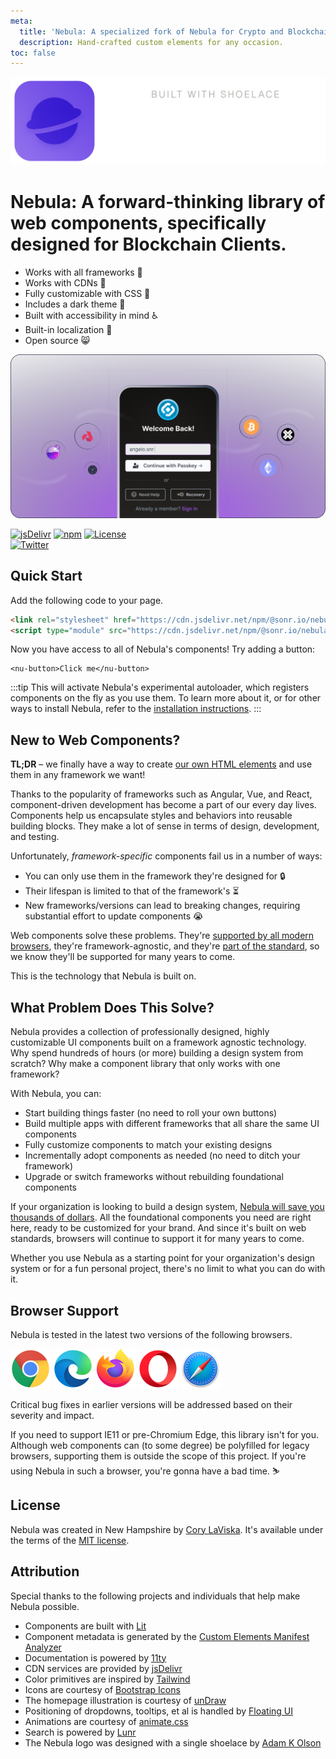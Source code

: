 ```yaml
---
meta:
  title: 'Nebula: A specialized fork of Nebula for Crypto and Blockchain interfaces.'
  description: Hand-crafted custom elements for any occasion.
toc: false
---
```


<div class="splash">
<div class="splash-start">
<img class="splash-logo" src="/assets/images/wordmark.svg" alt="Nebula">

# <nu-visually-hidden>Nebula:</nu-visually-hidden> A forward-thinking library of web components, specifically designed for Blockchain Clients.

- Works with all frameworks 🧩
- Works with CDNs 🚛
- Fully customizable with CSS 🎨
- Includes a dark theme 🌛
- Built with accessibility in mind ♿️
- Built-in localization 💬
- Open source 😸

</div>
<div class="splash-end">
<img class="splash-image" src="/assets/images/loginbox.png" alt="Illustration of a sonr login box.">
</div>
</div>

<div class="badges">

[![jsDelivr](https://data.jsdelivr.com/v1/package/npm/@sonr.io/nebula/badge)](https://www.jsdelivr.com/package/npm/@sonr.io/nebula)
[![npm](https://img.shields.io/npm/dw/@sonr.io/nebula?label=npm&style=flat-square)](https://www.npmjs.com/package/@sonr.io/nebula)
[![License](https://img.shields.io/badge/license-MIT-232323.svg?style=flat-square)](https://github.com/onsonr/nebula/blob/next/LICENSE.md)<br>
[![Twitter](https://img.shields.io/badge/Twitter-Follow-00acee.svg?style=flat-square&logo=twitter&logoColor=white)](https://twitter.com/sonr_io)

</div>

## Quick Start

Add the following code to your page.

<!-- prettier-ignore -->
```html
<link rel="stylesheet" href="https://cdn.jsdelivr.net/npm/@sonr.io/nebula@%VERSION%/%CDNDIR%/themes/light.css" />
<script type="module" src="https://cdn.jsdelivr.net/npm/@sonr.io/nebula@%VERSION%/%CDNDIR%/nebula-autoloader.js"></script>
```

Now you have access to all of Nebula's components! Try adding a button:

```html:preview:expanded:no-codepen
<nu-button>Click me</nu-button>
```

:::tip
This will activate Nebula's experimental autoloader, which registers components on the fly as you use them. To learn more about it, or for other ways to install Nebula, refer to the [installation instructions](getting-started/installation).
:::

## New to Web Components?

**TL;DR** – we finally have a way to create [our own HTML elements](https://html.spec.whatwg.org/multipage/custom-elements.html) and use them in any framework we want!

Thanks to the popularity of frameworks such as Angular, Vue, and React, component-driven development has become a part of our every day lives. Components help us encapsulate styles and behaviors into reusable building blocks. They make a lot of sense in terms of design, development, and testing.

Unfortunately, _framework-specific_ components fail us in a number of ways:

- You can only use them in the framework they're designed for 🔒
- Their lifespan is limited to that of the framework's ⏳
- New frameworks/versions can lead to breaking changes, requiring substantial effort to update components 😭

Web components solve these problems. They're [supported by all modern browsers](https://caniuse.com/#feat=custom-elementsv1), they're framework-agnostic, and they're [part of the standard](https://developer.mozilla.org/en-US/docs/Web/Web_Components), so we know they'll be supported for many years to come.

This is the technology that Nebula is built on.

## What Problem Does This Solve?

Nebula provides a collection of professionally designed, highly customizable UI components built on a framework agnostic technology. Why spend hundreds of hours (or more) building a design system from scratch? Why make a component library that only works with one framework?

With Nebula, you can:

- Start building things faster (no need to roll your own buttons)
- Build multiple apps with different frameworks that all share the same UI components
- Fully customize components to match your existing designs
- Incrementally adopt components as needed (no need to ditch your framework)
- Upgrade or switch frameworks without rebuilding foundational components

If your organization is looking to build a design system, [Nebula will save you thousands of dollars](https://medium.com/eightshapes-llc/and-you-thought-buttons-were-easy-26eb5b5c1871). All the foundational components you need are right here, ready to be customized for your brand. And since it's built on web standards, browsers will continue to support it for many years to come.

Whether you use Nebula as a starting point for your organization's design system or for a fun personal project, there's no limit to what you can do with it.

## Browser Support

Nebula is tested in the latest two versions of the following browsers.

<img src="/assets/images/chrome.png" alt="Chrome" width="64" height="64">
<img src="/assets/images/edge.png" alt="Edge" width="64" height="64">
<img src="/assets/images/firefox.png" alt="Firefox" width="64" height="64">
<img src="/assets/images/opera.png" alt="Opera" width="64" height="64">
<img src="/assets/images/safari.png" alt="Safari" width="64" height="64">

Critical bug fixes in earlier versions will be addressed based on their severity and impact.

If you need to support IE11 or pre-Chromium Edge, this library isn't for you. Although web components can (to some degree) be polyfilled for legacy browsers, supporting them is outside the scope of this project. If you're using Nebula in such a browser, you're gonna have a bad time. ⛷

## License

Nebula was created in New Hampshire by [Cory LaViska](https://twitter.com/claviska). It's available under the terms of the [MIT license](https://github.com/onsonr/nebula/blob/next/LICENSE.md).

## Attribution

Special thanks to the following projects and individuals that help make Nebula possible.

- Components are built with [Lit](https://lit.dev/)
- Component metadata is generated by the [Custom Elements Manifest Analyzer](https://github.com/open-wc/custom-elements-manifest)
- Documentation is powered by [11ty](https://www.11ty.dev/)
- CDN services are provided by [jsDelivr](https://www.jsdelivr.com/)
- Color primitives are inspired by [Tailwind](https://tailwindcss.com/)
- Icons are courtesy of [Bootstrap Icons](https://icons.getbootstrap.com/)
- The homepage illustration is courtesy of [unDraw](https://undraw.co/)
- Positioning of dropdowns, tooltips, et al is handled by [Floating UI](https://floating-ui.com/)
- Animations are courtesy of [animate.css](https://animate.style/)
- Search is powered by [Lunr](https://lunrjs.com/)
- The Nebula logo was designed with a single shoelace by [Adam K Olson](https://twitter.com/adamkolson)
